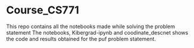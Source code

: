 # Course_CS771
This repo contains all the notebooks made while solving the problem statement
The notebooks, Kibergrad-ipynb and coodinate_descnet shows the code and results obtained for the puf problem statement.
